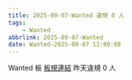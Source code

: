 ```yaml
---
title: 2025-09-07-Wanted 違規 0 人
tags:
    - Wanted
abbrlink: 2025-09-07-Wanted
date: Wanted-2025-09-07 12:00:00
---
```

Wanted 板 [板規連結](https://www.ptt.cc/bbs/Wanted/M.1608829773.A.D3B.html)
昨天違規 0 人
